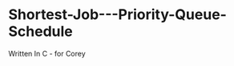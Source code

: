 Shortest-Job---Priority-Queue-Schedule
======================================

Written In C - for Corey
